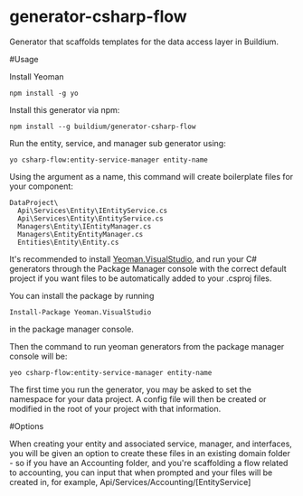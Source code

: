 # generator-csharp-flow

Generator that scaffolds templates for the data access layer in Buildium.

#Usage

Install Yeoman

```
npm install -g yo
```

Install this generator via npm:

```
npm install --g buildium/generator-csharp-flow
```

Run the entity, service, and manager sub generator using:

```
yo csharp-flow:entity-service-manager entity-name
```

Using the argument as a name, this command will create boilerplate files for your component:

```
DataProject\
  Api\Services\Entity\IEntityService.cs
  Api\Services\Entity\EntityService.cs
  Managers\Entity\IEntityManager.cs
  Managers\EntityEntityManager.cs
  Entities\Entity\Entity.cs
```

It's recommended to install [Yeoman.VisualStudio](https://github.com/ryansmith940/Yeoman.VisualStudio),
and run your C# generators through the Package Manager console with the correct default project
if you want files to be automatically added to your .csproj files.

You can install the package by running

```Install-Package Yeoman.VisualStudio```

in the package manager console.

Then the command to run yeoman generators from the package manager console will be:

```yeo csharp-flow:entity-service-manager entity-name``` 

The first time you run the generator, you may be asked to set the namespace for your data project. A config file will then be created or modified in the root of your project with that information.


#Options

When creating your entity and associated service, manager, and interfaces, you will be given an option to create
these files in an existing domain folder - so if you have an Accounting folder, and you're scaffolding a flow
related to accounting, you can input that when prompted and your files will be created in, for example,
Api/Services/Accounting/[EntityService]
